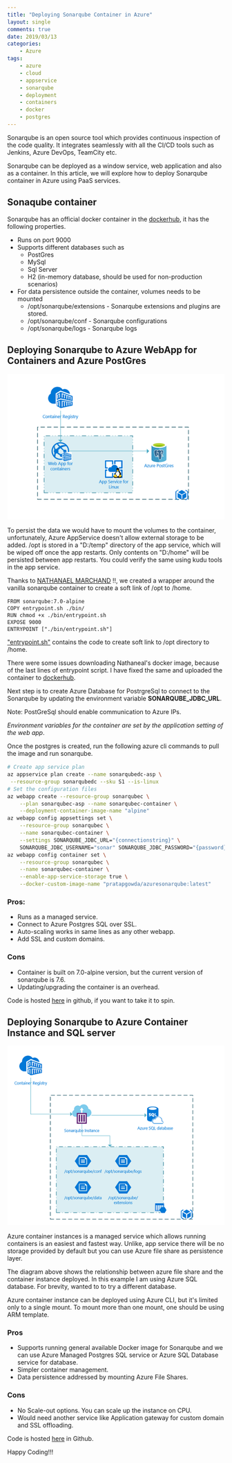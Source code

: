```yaml
---
title: "Deploying Sonarqube Container in Azure"
layout: single
comments: true
date: 2019/03/13
categories:
    - Azure
tags:
    - azure
    - cloud
    - appservice
    - sonarqube
    - deployment
    - containers
    - docker
    - postgres
---
```


Sonarqube is an open source tool which provides continuous inspection of the code quality. It integrates seamlessly with all the CI/CD tools such as Jenkins, Azure DevOps, TeamCity etc. 

Sonarqube can be deployed as a window service, web application and also as a container. In this article, we will explore how to deploy Sonarqube container in Azure using PaaS services.

## Sonaqube container
Sonarqube has an official docker container in the [dockerhub](https://hub.docker.com/_/sonarqube), it has the following properties.

* Runs on port 9000
* Supports different databases such as 
  * PostGres
  * MySql
  * Sql Server
  * H2 (in-memory database, should be used for non-production scenarios)
* For data persistence outside the container, volumes needs to be mounted 
  * /opt/sonarqube/extensions - Sonarqube extensions and plugins are stored.
  * /opt/sonarqube/conf - Sonarqube configurations
  * /opt/sonarqube/logs - Sonarqube logs

## Deploying Sonarqube to Azure WebApp for Containers and Azure PostGres
![Deployment Diagram Webapp Container](/assets/images/sonarqube/1.PNG)

To persist the data we would have to mount the volumes to the container, unfortunately, Azure AppService doesn't allow external storage to be added. /opt is stored in a "D:/temp" directory of the app service, which will be wiped off once the app restarts. Only contents on "D:/home" will be persisted between app restarts. You could verify the same using kudu tools in the app service.

Thanks to [NATHANAEL MARCHAND](https://www.natmarchand.fr/sonarqube-azure-webapp-containers/) !!, we created a wrapper around the vanilla sonarqube container to create a soft link of /opt to /home. 

```docker
FROM sonarqube:7.0-alpine
COPY entrypoint.sh ./bin/
RUN chmod +x ./bin/entrypoint.sh
EXPOSE 9000
ENTRYPOINT ["./bin/entrypoint.sh"]
```

["entrypoint.sh"](https://raw.githubusercontent.com/pratap-dotnet/sonarqube-azure-webapp-container/master/sonarqube-webapp-postgres/entrypoint.sh) contains the code to create soft link to /opt directory to /home. 

There were some issues downloading Nathaneal's docker image, because of the last lines of entrypoint script. I have fixed the same and uploaded the container to [dockerhub](https://hub.docker.com/r/pratapgowda/azuresonarqube).

Next step is to create Azure Database for PostrgreSql to connect to the Sonarqube by updating the environment variable **SONARQUBE_JDBC_URL**. 

Note: PostGreSql should enable communication to Azure IPs.

*Environment variables for the container are set by the application setting of the web app*. 

Once the postgres is created, run the following azure cli commands to pull the image and run sonarqube.

```bash
# Create app service plan
az appservice plan create --name sonarqubedc-asp \
 --resource-group sonarqubedc --sku S1 --is-linux
# Set the configuration files
az webapp create --resource-group sonarqubec \
    --plan sonarqubec-asp --name sonarqubec-container \
    --deployment-container-image-name "alpine"
az webapp config appsettings set \
    --resource-group sonarqubec \
    --name sonarqubec-container \
    --settings SONARQUBE_JDBC_URL="{connectionstring}" \
    SONARQUBE_JDBC_USERNAME="sonar" SONARQUBE_JDBC_PASSWORD="{password}"
az webapp config container set \
    --resource-group sonarqubec \
    --name sonarqubec-container \
    --enable-app-service-storage true \
    --docker-custom-image-name "pratapgowda/azuresonarqube:latest"
```

### Pros:
* Runs as a managed service.
* Connect to Azure Postgres SQL over SSL.
* Auto-scaling works in same lines as any other webapp.
* Add SSL and custom domains. 

### Cons
* Container is built on 7.0-alpine version, but the current version of sonarqube is 7.6. 
* Updating/upgrading the container is an overhead. 

Code is hosted [here](https://github.com/pratap-dotnet/sonarqube-azure-webapp-container/tree/master/sonarqube-webapp-postgres) in github, if you want to take it to spin. 

## Deploying Sonarqube to Azure Container Instance and SQL server
![Deployment Diagram Azure Container Instance](/assets/images/sonarqube/2.PNG)

Azure container instances is a managed service which allows running containers is an easiest and fastest way. Unlike, app service there will be no storage provided by default but you can use Azure file share as persistence layer. 

The diagram above shows the relationship between azure file share and the container instance deployed. In this example I am using Azure SQL database. For brevity, wanted to to try a different database.

Azure container instance can be deployed using Azure CLI, but it's limited only to a single mount. To mount more than one mount, one should be using ARM template. 

### Pros
* Supports running general available Docker image for Sonarqube and we can use Azure Managed Postgres SQL service or Azure SQL Database service for database.
* Simpler container management.
* Data persistence addressed by mounting Azure File Shares.

### Cons
* No Scale-out options. You can scale up the instance on CPU.
* Would need another service like Application gateway for custom domain and SSL offloading.

Code is hosted [here](https://github.com/pratap-dotnet/sonarqube-azure-webapp-container/tree/master/sonarqube-aci-sql-external) in Github. 

Happy Coding!!!